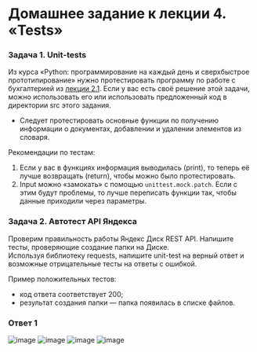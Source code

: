# Домашнее задание к лекции 4. «Tests»

### Задача 1. Unit-tests
Из курса «Python: программирование на каждый день и сверхбыстрое прототипирование» нужно протестировать программу по работе с бухгалтерией из [лекции 2.1](https://github.com/netology-code/py-homework-basic/tree/master/2.1.functions).
Если у вас есть своё решение этой задачи, можно использовать его или использовать предложенный код в директории src этого задания.

* Следует протестировать основные функции по получению информации о документах, добавлении и удалении элементов из словаря.
  
Рекомендации по тестам:

1. Если у вас в функциях информация выводилась (print), то теперь её лучше возвращать (return), чтобы можно было протестировать.
2. Input можно «замокать» с помощью ```unittest.mock.patch```. Если с этим будут проблемы, то лучше переписать функции так, чтобы данные приходили через параметры.
   

### Задача 2. Автотест API Яндекса
Проверим правильность работы Яндекс Диск REST API. Напишите тесты, проверяющие создание папки на Диске.  
Используя библиотеку requests, напишите unit-test на верный ответ и возможные отрицательные тесты на ответы с ошибкой.

Пример положительных тестов:

* код ответа соответствует 200;
* результат создания папки — папка появилась в списке файлов.

### Ответ 1

![image](https://github.com/bezymel/py-homeworks-advanced/assets/129361495/088b67a9-f74f-4fe5-8b2e-eec142d33acc)
![image](https://github.com/bezymel/py-homeworks-advanced/assets/129361495/034dd627-6603-439d-ad21-220ec0a374dd)
![image](https://github.com/bezymel/py-homeworks-advanced/assets/129361495/cbc76e74-30bb-47d4-bccf-c87adae59c26)
![image](https://github.com/bezymel/py-homeworks-advanced/assets/129361495/267f3a3e-02eb-49d8-b8cd-438e134d8b00)
